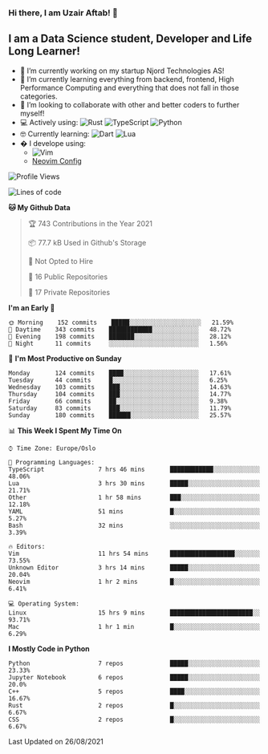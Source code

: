 ### Hi there, I am Uzair Aftab! 👋

## I am a Data Science student, Developer and Life Long Learner!
- 🔭 I’m currently working on my startup Njord Technologies AS!
- 🌱 I’m currently learning everything from backend, frontend, High Performance Computing and everything that does not fall in those categories.
- 👯 I’m looking to collaborate with other and better coders to further myself!
- 💻 Actively using: <img alt="Rust" src="https://img.shields.io/badge/rust-%23000000.svg?style=for-the-badge&logo=rust&logoColor=white"/> <img alt="TypeScript" src="https://img.shields.io/badge/typescript-%23007ACC.svg?style=for-the-badge&logo=typescript&logoColor=white"/> <img alt="Python" src="https://img.shields.io/badge/python-%2314354C.svg?style=for-the-badge&logo=python&logoColor=white"/>
- 🤓 Currently learning: <img alt="Dart" src="https://img.shields.io/badge/dart-%230175C2.svg?style=for-the-badge&logo=dart&logoColor=white"/> <img alt="Lua" src="https://img.shields.io/badge/lua-%232C2D72.svg?style=for-the-badge&logo=lua&logoColor=white"/> 
- � I develope using: 
  -  <img alt="Vim" src="https://img.shields.io/badge/VIM-%2311AB00.svg?style=for-the-badge&logo=vim&logoColor=white"/>
  -  [Neovim Config](https://github.com/ChristianChiarulli/LunarVim)
<!--START_SECTION:waka-->
![Profile Views](http://img.shields.io/badge/Profile%20Views-11-blue)

![Lines of code](https://img.shields.io/badge/From%20Hello%20World%20I%27ve%20Written-1.8%20million%20lines%20of%20code-blue)

**🐱 My Github Data** 

> 🏆 743 Contributions in the Year 2021
 > 
> 📦 77.7 kB Used in Github's Storage 
 > 
> 🚫 Not Opted to Hire
 > 
> 📜 16 Public Repositories 
 > 
> 🔑 17 Private Repositories  
 > 
**I'm an Early 🐤** 

```text
🌞 Morning    152 commits    █████░░░░░░░░░░░░░░░░░░░░   21.59% 
🌆 Daytime    343 commits    ████████████░░░░░░░░░░░░░   48.72% 
🌃 Evening    198 commits    ███████░░░░░░░░░░░░░░░░░░   28.12% 
🌙 Night      11 commits     ░░░░░░░░░░░░░░░░░░░░░░░░░   1.56%

```
📅 **I'm Most Productive on Sunday** 

```text
Monday       124 commits    ████░░░░░░░░░░░░░░░░░░░░░   17.61% 
Tuesday      44 commits     █░░░░░░░░░░░░░░░░░░░░░░░░   6.25% 
Wednesday    103 commits    ███░░░░░░░░░░░░░░░░░░░░░░   14.63% 
Thursday     104 commits    ███░░░░░░░░░░░░░░░░░░░░░░   14.77% 
Friday       66 commits     ██░░░░░░░░░░░░░░░░░░░░░░░   9.38% 
Saturday     83 commits     ███░░░░░░░░░░░░░░░░░░░░░░   11.79% 
Sunday       180 commits    ██████░░░░░░░░░░░░░░░░░░░   25.57%

```


📊 **This Week I Spent My Time On** 

```text
⌚︎ Time Zone: Europe/Oslo

💬 Programming Languages: 
TypeScript               7 hrs 46 mins       ████████████░░░░░░░░░░░░░   48.06% 
Lua                      3 hrs 30 mins       █████░░░░░░░░░░░░░░░░░░░░   21.71% 
Other                    1 hr 58 mins        ███░░░░░░░░░░░░░░░░░░░░░░   12.18% 
YAML                     51 mins             █░░░░░░░░░░░░░░░░░░░░░░░░   5.27% 
Bash                     32 mins             ░░░░░░░░░░░░░░░░░░░░░░░░░   3.39%

🔥 Editors: 
Vim                      11 hrs 54 mins      ██████████████████░░░░░░░   73.55% 
Unknown Editor           3 hrs 14 mins       █████░░░░░░░░░░░░░░░░░░░░   20.04% 
Neovim                   1 hr 2 mins         █░░░░░░░░░░░░░░░░░░░░░░░░   6.41%

💻 Operating System: 
Linux                    15 hrs 9 mins       ███████████████████████░░   93.71% 
Mac                      1 hr 1 min          █░░░░░░░░░░░░░░░░░░░░░░░░   6.29%

```

**I Mostly Code in Python** 

```text
Python                   7 repos             █████░░░░░░░░░░░░░░░░░░░░   23.33% 
Jupyter Notebook         6 repos             █████░░░░░░░░░░░░░░░░░░░░   20.0% 
C++                      5 repos             ████░░░░░░░░░░░░░░░░░░░░░   16.67% 
Rust                     2 repos             █░░░░░░░░░░░░░░░░░░░░░░░░   6.67% 
CSS                      2 repos             █░░░░░░░░░░░░░░░░░░░░░░░░   6.67%

```



 Last Updated on 26/08/2021
<!--END_SECTION:waka-->
